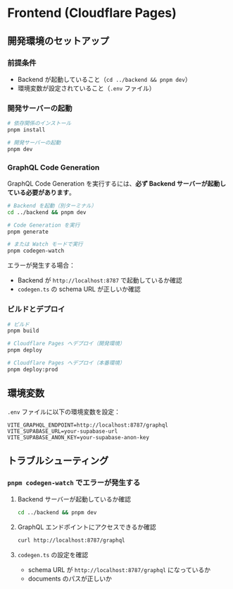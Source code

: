 # Frontend (Cloudflare Pages)

## 開発環境のセットアップ

### 前提条件

- Backend が起動していること（`cd ../backend && pnpm dev`）
- 環境変数が設定されていること（`.env` ファイル）

### 開発サーバーの起動

```bash
# 依存関係のインストール
pnpm install

# 開発サーバーの起動
pnpm dev
```

### GraphQL Code Generation

GraphQL Code Generation を実行するには、**必ず Backend サーバーが起動している必要があります**。

```bash
# Backend を起動（別ターミナル）
cd ../backend && pnpm dev

# Code Generation を実行
pnpm generate

# または Watch モードで実行
pnpm codegen-watch
```

エラーが発生する場合：

- Backend が `http://localhost:8787` で起動しているか確認
- `codegen.ts` の schema URL が正しいか確認

### ビルドとデプロイ

```bash
# ビルド
pnpm build

# Cloudflare Pages へデプロイ（開発環境）
pnpm deploy

# Cloudflare Pages へデプロイ（本番環境）
pnpm deploy:prod
```

## 環境変数

`.env` ファイルに以下の環境変数を設定：

```env
VITE_GRAPHQL_ENDPOINT=http://localhost:8787/graphql
VITE_SUPABASE_URL=your-supabase-url
VITE_SUPABASE_ANON_KEY=your-supabase-anon-key
```

## トラブルシューティング

### `pnpm codegen-watch` でエラーが発生する

1. Backend サーバーが起動しているか確認

   ```bash
   cd ../backend && pnpm dev
   ```

2. GraphQL エンドポイントにアクセスできるか確認

   ```bash
   curl http://localhost:8787/graphql
   ```

3. `codegen.ts` の設定を確認
   - schema URL が `http://localhost:8787/graphql` になっているか
   - documents のパスが正しいか
